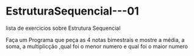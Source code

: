 # EstruturaSequencial---01
 lista de exercicios sobre Estrutura Sequencial

Faça um Programa que peça as 4 notas bimestrais e mostre a média, a soma, a multiplicção ,qual foi o menor numero e qual foi o maior numero